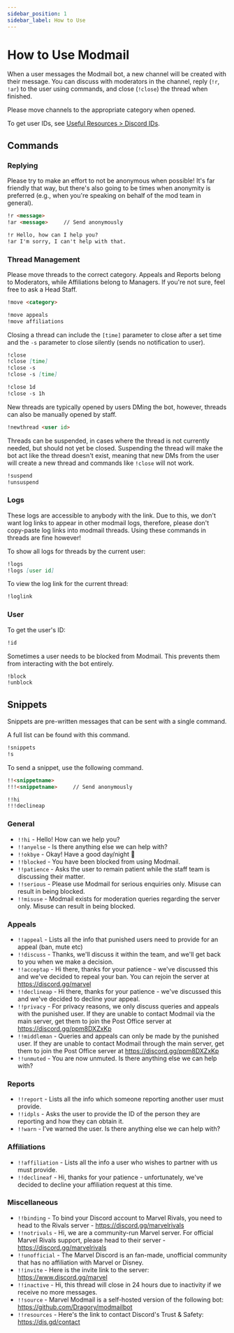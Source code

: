 ```yaml
---
sidebar_position: 1
sidebar_label: How to Use
---
```


# How to Use Modmail

When a user messages the Modmail bot, a new channel will be created with their message. You can discuss with moderators in the channel, reply (`!r`, `!ar`) to the user using commands, and close (`!close`) the thread when finished. 

Please move channels to the appropriate category when opened.

To get user IDs, see [Useful Resources > Discord IDs](../resources#discord-ids).

## Commands

### Replying

Please try to make an effort to not be anonymous when possible! It's far friendly that way, but there's also going to be times when anonymity is preferred (e.g., when you're speaking on behalf of the mod team in general).

```md
!r <message>
!ar <message>     // Send anonymously

!r Hello, how can I help you?
!ar I'm sorry, I can't help with that.
```

### Thread Management

Please move threads to the correct category. Appeals and Reports belong to Moderators, while Affiliations belong to Managers. If you're not sure, feel free to ask a Head Staff.

```md
!move <category>

!move appeals
!move affiliations
```

Closing a thread can include the `[time]` parameter to close after a set time and the `-s` parameter to close silently (sends no notification to user).
  
```md
!close
!close [time]
!close -s
!close -s [time]

!close 1d
!close -s 1h
```

New threads are typically opened by users DMing the bot, however, threads can also be manually opened by staff.

```md
!newthread <user id>
```

Threads can be suspended, in cases where the thread is not currently needed, but should not yet be closed. Suspending the thread will make the bot act like the thread doesn't exist, meaning that new DMs from the user will create a new thread and commands like `!close` will not work.

```md
!suspend
!unsuspend
```

### Logs

These logs are accessible to anybody with the link. Due to this, we don't want log links to appear in other modmail logs, therefore, please don't copy-paste log links into modmail threads. Using these commands in threads are fine however!

To show all logs for threads by the current user:

```md
!logs
!logs [user id]
```

To view the log link for the current thread:

```md
!loglink
```

### User

To get the user's ID:

```md
!id
```

Sometimes a user needs to be blocked from Modmail. This prevents them from interacting with the bot entirely. 

```md
!block
!unblock
```

## Snippets

Snippets are pre-written messages that can be sent with a single command. 

A full list can be found with this command.

```md
!snippets
!s
```

To send a snippet, use the following command.

```md
!!<snippetname>
!!!<snippetname>     // Send anonymously

!!hi
!!!declineap
```

### General

- `!!hi` - Hello! How can we help you?
- `!!anyelse` - Is there anything else we can help with?
- `!!okbye` - Okay! Have a good day/night 👋
- `!!blocked` - You have been blocked from using Modmail.
- `!!patience` - Asks the user to remain patient while the staff team is discussing their matter.
- `!!serious` - Please use Modmail for serious enquiries only. Misuse can result in being blocked.
- `!!misuse` - Modmail exists for moderation queries regarding the server only. Misuse can result in being blocked.

### Appeals
  
- `!!appeal` - Lists all the info that punished users need to provide for an appeal (ban, mute etc)
- `!!discuss` - Thanks, we'll discuss it within the team, and we'll get back to you when we make a decision.
- `!!acceptap` - Hi there, thanks for your patience - we've discussed this and we've decided to repeal your ban. You can rejoin the server at https://discord.gg/marvel
- `!!declineap` - Hi there, thanks for your patience - we've discussed this and we've decided to decline your appeal.
- `!!privacy` - For privacy reasons, we only discuss queries and appeals with the punished user. If they are unable to contact Modmail via the main server, get them to join the Post Office server at https://discord.gg/ppm8DXZxKp
- `!!middleman` -  Queries and appeals can only be made by the punished user. If they are unable to contact Modmail through the main server, get them to join the Post Office server at https://discord.gg/ppm8DXZxKp
- `!!unmuted` - You are now unmuted. Is there anything else we can help with?

### Reports

- `!!report` - Lists all the info which someone reporting another user must provide.
- `!!idpls` - Asks the user to provide the ID of the person they are reporting and how they can obtain it. 
- `!!warn` - I’ve warned the user. Is there anything else we can help with?

### Affiliations

- `!!affiliation` - Lists all the info a user who wishes to partner with us must provide.  
- `!!declineaf` - Hi, thanks for your patience - unfortunately, we've decided to decline your affiliation request at this time.

### Miscellaneous

- `!!binding` - To bind your Discord account to Marvel Rivals, you need to head to the Rivals server - https://discord.gg/marvelrivals
- `!!notrivals` - Hi, we are a community-run Marvel server. For official Marvel Rivals support, please head to their server - https://discord.gg/marvelrivals
- `!!unofficial` - The Marvel Discord is an fan-made, unofficial community that has no affiliation with Marvel or Disney.
- `!!invite` - Here is the invite link to the server: https://www.discord.gg/marvel
- `!!inactive` - Hi, this thread will close in 24 hours due to inactivity if we receive no more messages.
- `!!source` - Marvel Modmail is a self-hosted version of the following bot: https://github.com/Dragory/modmailbot
- `!!resources` - Here's the link to contact Discord's Trust & Safety: https://dis.gd/contact

